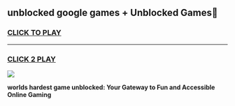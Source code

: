 
## unblocked google games + Unblocked Games👋
<h3>
<a href="https://premium.freeplayer.one?title=unblocked_google_games_+&ref=16F">CLICK TO PLAY</a></h3>
<hr>

<h3>
<a href="https://premium.freeplayer.one?title=unblocked_google_games_+&ref=16F">CLICK 2 PLAY</a>
  
</h3>

<a href="https://premium.freeplayer.one?title=unblocked_google_games_+&ref=16F/"><img src="https://clearcache.store/games.png"></a>


**worlds hardest game unblocked: Your Gateway to Fun and Accessible Online Gaming**
